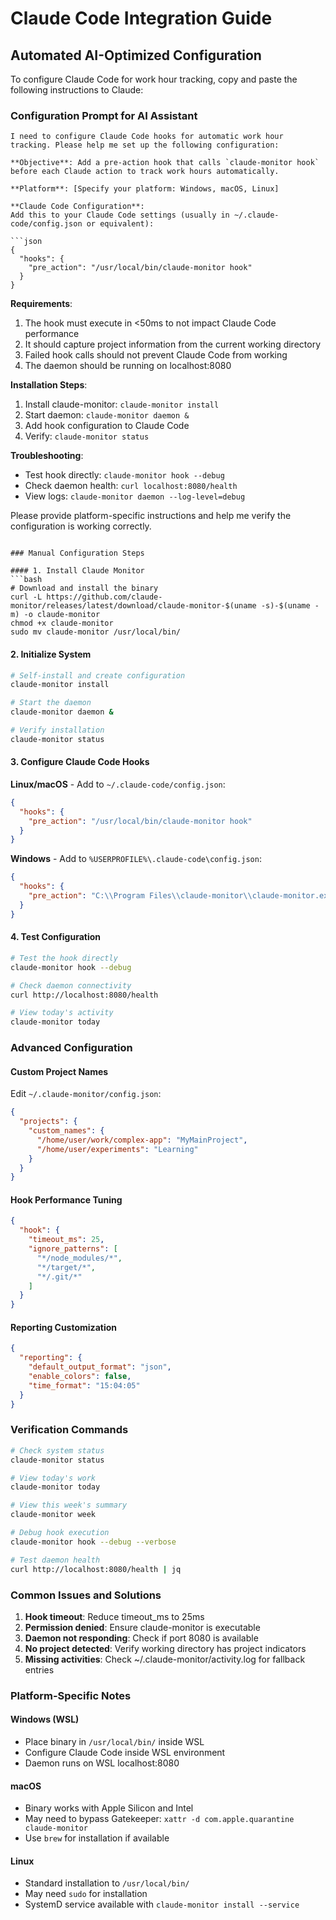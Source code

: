 # Claude Code Integration Guide

## Automated AI-Optimized Configuration

To configure Claude Code for work hour tracking, copy and paste the following instructions to Claude:

### Configuration Prompt for AI Assistant

```
I need to configure Claude Code hooks for automatic work hour tracking. Please help me set up the following configuration:

**Objective**: Add a pre-action hook that calls `claude-monitor hook` before each Claude action to track work hours automatically.

**Platform**: [Specify your platform: Windows, macOS, Linux]

**Claude Code Configuration**: 
Add this to your Claude Code settings (usually in ~/.claude-code/config.json or equivalent):

```json
{
  "hooks": {
    "pre_action": "/usr/local/bin/claude-monitor hook"
  }
}
```

**Requirements**:
1. The hook must execute in <50ms to not impact Claude Code performance
2. It should capture project information from the current working directory
3. Failed hook calls should not prevent Claude Code from working
4. The daemon should be running on localhost:8080

**Installation Steps**:
1. Install claude-monitor: `claude-monitor install`
2. Start daemon: `claude-monitor daemon &`
3. Add hook configuration to Claude Code
4. Verify: `claude-monitor status`

**Troubleshooting**:
- Test hook directly: `claude-monitor hook --debug`
- Check daemon health: `curl localhost:8080/health`
- View logs: `claude-monitor daemon --log-level=debug`

Please provide platform-specific instructions and help me verify the configuration is working correctly.
```

### Manual Configuration Steps

#### 1. Install Claude Monitor
```bash
# Download and install the binary
curl -L https://github.com/claude-monitor/releases/latest/download/claude-monitor-$(uname -s)-$(uname -m) -o claude-monitor
chmod +x claude-monitor
sudo mv claude-monitor /usr/local/bin/
```

#### 2. Initialize System
```bash
# Self-install and create configuration
claude-monitor install

# Start the daemon
claude-monitor daemon &

# Verify installation
claude-monitor status
```

#### 3. Configure Claude Code Hooks

**Linux/macOS** - Add to `~/.claude-code/config.json`:
```json
{
  "hooks": {
    "pre_action": "/usr/local/bin/claude-monitor hook"
  }
}
```

**Windows** - Add to `%USERPROFILE%\.claude-code\config.json`:
```json
{
  "hooks": {
    "pre_action": "C:\\Program Files\\claude-monitor\\claude-monitor.exe hook"
  }
}
```

#### 4. Test Configuration
```bash
# Test the hook directly
claude-monitor hook --debug

# Check daemon connectivity
curl http://localhost:8080/health

# View today's activity
claude-monitor today
```

### Advanced Configuration

#### Custom Project Names
Edit `~/.claude-monitor/config.json`:
```json
{
  "projects": {
    "custom_names": {
      "/home/user/work/complex-app": "MyMainProject",
      "/home/user/experiments": "Learning"
    }
  }
}
```

#### Hook Performance Tuning
```json
{
  "hook": {
    "timeout_ms": 25,
    "ignore_patterns": [
      "*/node_modules/*",
      "*/target/*", 
      "*/.git/*"
    ]
  }
}
```

#### Reporting Customization
```json
{
  "reporting": {
    "default_output_format": "json",
    "enable_colors": false,
    "time_format": "15:04:05"
  }
}
```

### Verification Commands

```bash
# Check system status
claude-monitor status

# View today's work
claude-monitor today

# View this week's summary  
claude-monitor week

# Debug hook execution
claude-monitor hook --debug --verbose

# Test daemon health
curl http://localhost:8080/health | jq
```

### Common Issues and Solutions

1. **Hook timeout**: Reduce timeout_ms to 25ms
2. **Permission denied**: Ensure claude-monitor is executable
3. **Daemon not responding**: Check if port 8080 is available
4. **No project detected**: Verify working directory has project indicators
5. **Missing activities**: Check ~/.claude-monitor/activity.log for fallback entries

### Platform-Specific Notes

#### Windows (WSL)
- Place binary in `/usr/local/bin/` inside WSL
- Configure Claude Code inside WSL environment
- Daemon runs on WSL localhost:8080

#### macOS
- Binary works with Apple Silicon and Intel
- May need to bypass Gatekeeper: `xattr -d com.apple.quarantine claude-monitor`
- Use `brew` for installation if available

#### Linux
- Standard installation to `/usr/local/bin/`
- May need `sudo` for installation
- SystemD service available with `claude-monitor install --service`